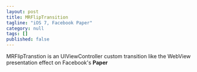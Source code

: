 ```yaml
---
layout: post
title: MRFlipTransition
tagline: "iOS 7, Facebook Paper"
category: null
tags: []
published: false
---
```

MRFlipTranstion is an UIViewController custom transition like the WebView presentation effect on Facebook's **Paper**